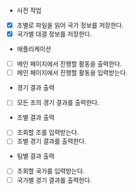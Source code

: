 - 사전 작업
* [x] 조별로 파일을 읽어 국가 정보를 저장한다.
* [x] 국가별 대결 정보를 저장한다.

- 애플리케이션
* [ ] 메인 페이지에서 진행할 활동을 출력한다.
* [ ] 메인 페이지에서 진행할 활동을 입력받는다.

- 경기 결과 출력
* [ ] 모든 조의 경기 결과를 출력한다.

- 조별 결과 출력
* [ ] 조회할 조를 입력받는다.
* [ ] 조별 경기 결과를 출력한다.

- 팀별 결과 출력
* [ ] 조회할 국가를 입력받는다.
* [ ] 국가별 경기 결과를 출력한다.